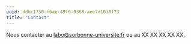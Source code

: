 ```yaml
---
uuid: ddbc1750-f6ae-49f6-9368-aee7d1038f73
title: "Contact"
---
```

 Nous contacter au labo@sorbonne-universite.fr ou au XX XX XX XX XX.